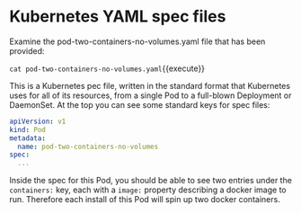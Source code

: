 # Kubernetes YAML spec files

Examine the pod-two-containers-no-volumes.yaml file that has been provided:

`cat pod-two-containers-no-volumes.yaml`{{execute}}

This is a Kubernetes pec file, written in the standard format that Kubernetes uses for all of its resources, from a single Pod to a full-blown Deployment or DaemonSet. At the top you can see some standard keys for spec files:

```yaml
apiVersion: v1
kind: Pod
metadata:
  name: pod-two-containers-no-volumes
spec:
  ...
```

Inside the spec for this Pod, you should be able to see two entries under the `containers:` key, each with a `image:` property describing a docker image to run. Therefore each install of this Pod will spin up two docker containers.
